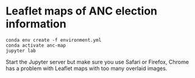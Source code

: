 # Leaflet maps of ANC election information

```
conda env create -f environment.yml
conda activate anc-map
jupyter lab
```

Start the Jupyter server but make sure you use Safari or Firefox, Chrome has a problem with Leaflet maps with too many overlaid images.

